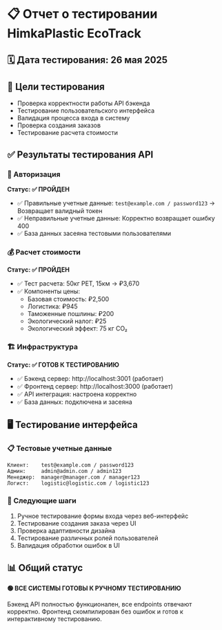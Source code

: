 # 📋 Отчет о тестировании HimkaPlastic EcoTrack

## 🗓️ Дата тестирования: 26 мая 2025

## 🎯 Цели тестирования
- Проверка корректности работы API бэкенда
- Тестирование пользовательского интерфейса
- Валидация процесса входа в систему
- Проверка создания заказов
- Тестирование расчета стоимости

## ✅ Результаты тестирования API

### 🔐 Авторизация
**Статус: ✅ ПРОЙДЕН**
- ✅ Правильные учетные данные: `test@example.com / password123` → Возвращает валидный токен
- ✅ Неправильные учетные данные: Корректно возвращает ошибку 400
- ✅ База данных засеяна тестовыми пользователями

### 💰 Расчет стоимости  
**Статус: ✅ ПРОЙДЕН**
- ✅ Тест расчета: 50кг PET, 15км → ₽3,670
- ✅ Компоненты цены:
  - Базовая стоимость: ₽2,500
  - Логистика: ₽945  
  - Таможенные пошлины: ₽200
  - Экологический налог: ₽25
  - Экологический эффект: 75 кг CO₂

### 🏗️ Инфраструктура
**Статус: ✅ ГОТОВ К ТЕСТИРОВАНИЮ**
- ✅ Бэкенд сервер: http://localhost:3001 (работает)
- ✅ Фронтенд сервер: http://localhost:3000 (работает)
- ✅ API интеграция: настроена корректно
- ✅ База данных: подключена и засеяна

## 🖥️ Тестирование интерфейса

### 📋 Тестовые учетные данные
```
Клиент:    test@example.com / password123
Админ:     admin@admin.com / admin123  
Менеджер:  manager@manager.com / manager123
Логист:    logistic@logistic.com / logistic123
```

### 🔄 Следующие шаги
1. Ручное тестирование формы входа через веб-интерфейс
2. Тестирование создания заказа через UI
3. Проверка адаптивности дизайна
4. Тестирование различных ролей пользователей
5. Валидация обработки ошибок в UI

## 📊 Общий статус
**🟢 ВСЕ СИСТЕМЫ ГОТОВЫ К РУЧНОМУ ТЕСТИРОВАНИЮ**

Бэкенд API полностью функционален, все endpoints отвечают корректно. 
Фронтенд скомпилирован без ошибок и готов к интерактивному тестированию.
